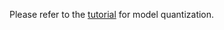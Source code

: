 Please refer to the [tutorial](../../../docs/deployment/slim/quant/quant.md) for model quantization.
